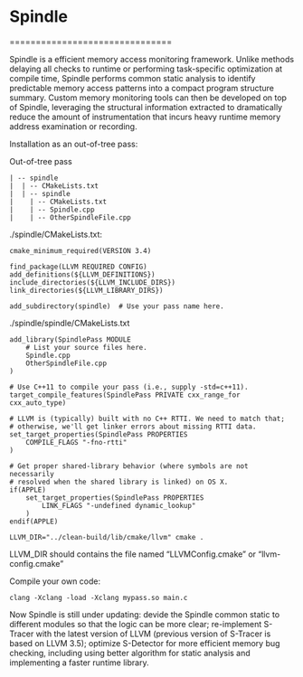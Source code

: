 # Spindle
===============================

Spindle is a efficient memory access monitoring framework. Unlike methods delaying all checks to runtime or performing task-specific optimization at compile time, Spindle performs common static analysis to identify predictable memory access patterns into a compact program structure summary. Custom memory monitoring tools can then be developed on top of Spindle, leveraging the structural information extracted to dramatically reduce the amount of instrumentation that incurs heavy runtime memory address examination or recording.

Installation as an out-of-tree pass:

Out-of-tree pass
```
| -- spindle
|  | -- CMakeLists.txt
|  | -- spindle
|    | -- CMakeLists.txt
|    | -- Spindle.cpp
|    | -- OtherSpindleFile.cpp
```

./spindle/CMakeLists.txt:
```
cmake_minimum_required(VERSION 3.4)

find_package(LLVM REQUIRED CONFIG)
add_definitions(${LLVM_DEFINITIONS})
include_directories(${LLVM_INCLUDE_DIRS})
link_directories(${LLVM_LIBRARY_DIRS})

add_subdirectory(spindle)  # Use your pass name here.
```

./spindle/spindle/CMakeLists.txt
```
add_library(SpindlePass MODULE
    # List your source files here.
    Spindle.cpp
    OtherSpindleFile.cpp
)

# Use C++11 to compile your pass (i.e., supply -std=c++11).
target_compile_features(SpindlePass PRIVATE cxx_range_for cxx_auto_type)

# LLVM is (typically) built with no C++ RTTI. We need to match that;
# otherwise, we'll get linker errors about missing RTTI data.
set_target_properties(SpindlePass PROPERTIES
    COMPILE_FLAGS "-fno-rtti"
)

# Get proper shared-library behavior (where symbols are not necessarily
# resolved when the shared library is linked) on OS X.
if(APPLE)
    set_target_properties(SpindlePass PROPERTIES
        LINK_FLAGS "-undefined dynamic_lookup"
    )
endif(APPLE)
```

```
LLVM_DIR="../clean-build/lib/cmake/llvm" cmake .
```

LLVM_DIR should contains the file named “LLVMConfig.cmake” or “llvm-config.cmake”

Compile your own code:
```
clang -Xclang -load -Xclang mypass.so main.c
```


Now Spindle is still under updating: devide the Spindle common static to different modules so that the logic can be more clear; re-implement S-Tracer with the latest version of LLVM (previous version of S-Tracer is based on LLVM 3.5); optimize S-Detector for more efficient memory bug checking, including using better algorithm for static analysis and implementing a faster runtime library.
